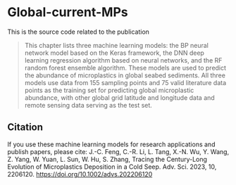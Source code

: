 

# Global-current-MPs

This is the source code related to the publication
>This chapter lists three machine learning models: the BP neural network model based on the Keras framework, the DNN deep learning regression algorithm based on neural networks, and the RF random forest ensemble algorithm. 
>These models are used to predict the abundance of microplastics in global seabed sediments. 
>All three models use data from 155 sampling points and 75 valid literature data points as the training set for predicting global microplastic abundance, with other global grid latitude and longitude data and remote sensing data serving as the test set.



## Citation

If you use these machine learning models for research applications and publish papers, please cite:
J.-C. Feng, C.-R. Li, L. Tang, X.-N. Wu, Y. Wang, Z. Yang, W. Yuan, L. Sun, W. Hu, S. Zhang, Tracing the Century-Long Evolution of Microplastics Deposition in a Cold Seep. Adv. Sci. 2023, 10, 2206120. https://doi.org/10.1002/advs.202206120